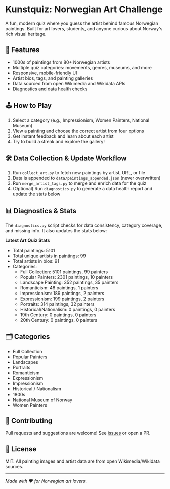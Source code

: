 # Kunstquiz: Norwegian Art Challenge

A fun, modern quiz where you guess the artist behind famous Norwegian paintings. Built for art lovers, students, and anyone curious about Norway's rich visual heritage.

## 🎨 Features
- 1000s of paintings from 80+ Norwegian artists
- Multiple quiz categories: movements, genres, museums, and more
- Responsive, mobile-friendly UI
- Artist bios, tags, and painting galleries
- Data sourced from open Wikimedia and Wikidata APIs
- Diagnostics and data health checks

## 🕹️ How to Play
1. Select a category (e.g., Impressionism, Women Painters, National Museum)
2. View a painting and choose the correct artist from four options
3. Get instant feedback and learn about each artist
4. Try to build a streak and explore the gallery!

## 🛠️ Data Collection & Update Workflow
1. Run `collect_art.py` to fetch new paintings by artist, URL, or file
2. Data is appended to `data/paintings_appended.json` (never overwritten)
3. Run `merge_artist_tags.py` to merge and enrich data for the quiz
4. (Optional) Run `diagnostics.py` to generate a data health report and update the stats below

## 📊 Diagnostics & Stats
The `diagnostics.py` script checks for data consistency, category coverage, and missing info. It also updates the stats below:

<!-- STATS_START -->
**Latest Art Quiz Stats**
- Total paintings: 5101
- Total unique artists in paintings: 99
- Total artists in bios: 91
- Categories:
  - Full Collection: 5101 paintings, 99 painters
  - Popular Painters: 2301 paintings, 10 painters
  - Landscape Painting: 352 paintings, 35 painters
  - Romanticism: 48 paintings, 1 painters
  - Impressionism: 189 paintings, 2 painters
  - Expressionism: 199 paintings, 2 painters
  - Portraits: 314 paintings, 32 painters
  - Historical/Nationalism: 0 paintings, 0 painters
  - 19th Century: 0 paintings, 0 painters
  - 20th Century: 0 paintings, 0 painters
<!-- STATS_END -->

## 🗂️ Categories
- Full Collection
- Popular Painters
- Landscapes
- Portraits
- Romanticism
- Expressionism
- Impressionism
- Historical / Nationalism
- 1800s
- National Museum of Norway
- Women Painters

## 🤝 Contributing
Pull requests and suggestions are welcome! See [issues](https://github.com/egil10/kunstquiz/issues) or open a PR.

## 📄 License
MIT. All painting images and artist data are from open Wikimedia/Wikidata sources.

---

*Made with ❤️ for Norwegian art lovers.*

